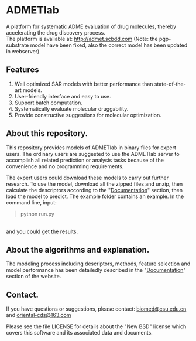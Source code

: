 # ADMETlab
A platform for systematic ADME evaluation of drug molecules, thereby accelerating the drug discovery process.<br>
The platform is avaliable at: http://admet.scbdd.com 
(Note: the pgp-substrate model have been fixed, also the correct model has been updated in webserver)
## Features
1. Well optimized SAR models with better performance than state-of-the-art models.
2. User-friendly interface and easy to use.
3. Support batch computation.
4. Systematically evaluate molecular druggability.
5. Provide constructive suggestions for molecular optimization.

## About this repository.
This repository provides models of ADMETlab in binary files for expert users. The ordinary users are suggested to use the ADMETlab server to accomplish all related prediction or analysis tasks because of the convenience and no programming requirements.

The expert users could download these models to carry out further research. To use the model, download all the zipped files and unzip, then calculate the descriptors according to the "[Documentation](http://admet.scbdd.com/home/interpretation/)" section, then load the model to predict. The example folder contains an example. In the command line, input:
<br>
> python run.py
<br>
and you could get the results.

## About the algorithms and explanation.
The modeling process including descriptors, methods, feature selection and model performance has been detailedly described in the "[Documentation](http://admet.scbdd.com/home/interpretation/)" section of the website.

## Contact.
If you have questions or suggestions, please contact: biomed@csu.edu.cn and oriental-cds@163.com

Please see the file LICENSE for details about the "New BSD" license which covers this software and its associated data and documents.

